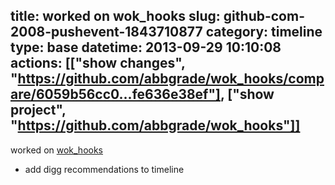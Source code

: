 title: worked on wok_hooks
slug: github-com-2008-pushevent-1843710877
category: timeline
type: base
datetime: 2013-09-29 10:10:08
actions: [["show changes", "https://github.com/abbgrade/wok_hooks/compare/6059b56cc0...fe636e38ef"], ["show project", "https://github.com/abbgrade/wok_hooks"]]
---
worked on [wok_hooks](https://github.com/abbgrade/wok_hooks)

 - add digg recommendations to timeline
